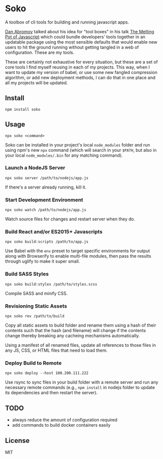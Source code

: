 # Soko

A toolbox of cli tools for building and running javascript apps.

[Dan Abromov](https://github.com/gaearon) talked about his idea for "tool boxes"
in his talk [The Melting Pot of Javascript](https://www.youtube.com/watch?v=G39lKaONAlA)
which could bundle developers' tools together in an updatable package using the
most sensible defaults that would enable new users to hit the ground running
without getting tangled in a web of configuration. These are my tools.

These are certainly not exhaustive for every situation, but these are a set of
core tools I find myself reusing in each of my projects. This way, when I want
to update my version of babel, or use some new fangled compression algorithm, or
add new deployment methods, I can do that in one place and all my projects will
be updated.

## Install

`npm install soko`

## Usage

`npx soko <command>`

Soko can be installed in your project's local `node_modules` folder and run
using npm's new `npx` command (which will search in your `$PATH`, but also in
your local `node_modules/.bin` for any matching command).

### Launch a NodeJS Server

`npx soko server /path/to/nodejs/app.js`

If there's a server already running, kill it.

### Start Development Environment

`npx soko watch /path/to/nodejs/app.js`

Watch source files for changes and restart server when they do.

### Build React and/or ES2015+ Javascripts

`npx soko build:scripts /path/to/app.js`

Use Babel with the `env` preset to target specific environments for output along
with Browserify to enable multi-file modules, then pass the results through
uglify to make it super small.

### Build SASS Styles

`npx soko build:styles /path/to/styles.scss`

Compile SASS and minify CSS.

### Revisioning Static Assets

`npx soko rev /path/to/build`

Copy all static assets to build folder and rename them using a hash of their
contents such that the hash (and filename) will change if the contents change
thereby breaking any cacheing mechanisms automatically.

Using a manifest of all renamed files, update all references to those files
in any JS, CSS, or HTML files that need to load them.

### Deploy Build to Remote

`npx soko deploy --host 100.200.111.222`

Use rsync to sync files in your build folder with a remote server and run any
necessary remote commands (e.g., `npm install` in nodejs folder to update its
dependencies and then restart the server).

## TODO

- always reduce the amount of configuration required
- add commands to build docker containers easily

## License

MIT
